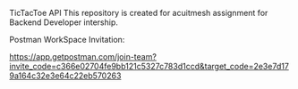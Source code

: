 TicTacToe API
This repository is created for acuitmesh assignment for Backend Developer intership.


Postman WorkSpace Invitation:
	
https://app.getpostman.com/join-team?invite_code=c366e02704fe9bb121c5327c783d1ccd&target_code=2e3e7d179a164c32e3e64c22eb570263
